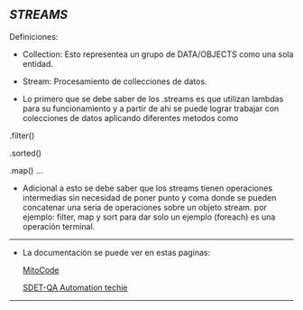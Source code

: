 ## _STREAMS_

Definiciones:

- Collection: Esto representea un grupo de DATA/OBJECTS como una sola entidad.
- Stream: Procesamiento de collecciones de datos.

- Lo primero que se debe saber de los .streams es que utilizan lambdas para su funcionamiento y a partir de ahi se puede lograr trabajar con colecciones de datos aplicando diferentes metodos como

.filter()

.sorted()

.map() ...

- Adicional a esto se debe saber que los streams tienen operaciones intermedias sin necesidad de poner punto y coma donde se pueden concatenar una seria de operaciones sobre un objeto stream. por ejemplo: filter, map y sort para dar solo un ejemplo (foreach) es una operación terminal.

---

- La documentación se puede ver en estas paginas:

  [MitoCode](https://www.youtube.com/watch?v=U5oOdNG2XQY)

  [SDET-QA Automation techie](https://www.youtube.com/watch?v=33JrZGtKOEE&list=PLUDwpEzHYYLvTPVqVIt7tlBohABLo4gyg)

---
